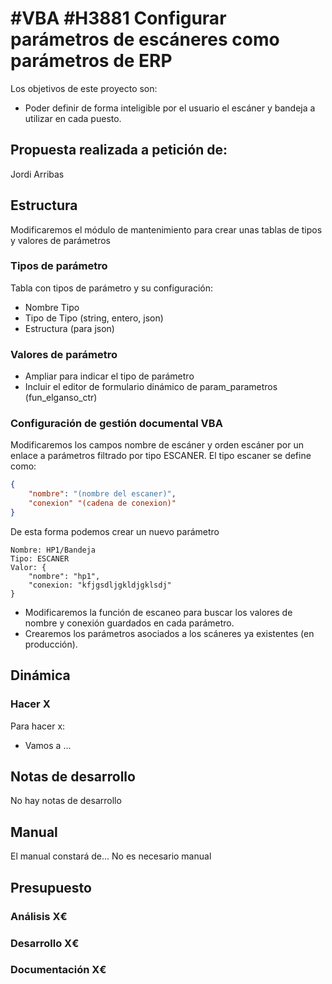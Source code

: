# #VBA #H3881 Configurar parámetros de escáneres como parámetros de ERP

Los objetivos de este proyecto son:
+ Poder definir de forma inteligible por el usuario el escáner y bandeja a utilizar en cada puesto.

## Propuesta realizada a petición de:
Jordi Arribas

## Estructura
Modificaremos el módulo de mantenimiento para crear unas tablas de tipos y valores de parámetros

### Tipos de parámetro
Tabla con tipos de parámetro y su configuración:
+ Nombre Tipo
+ Tipo de Tipo (string, entero, json)
+ Estructura (para json)

###  Valores de parámetro
+ Ampliar para indicar el tipo de parámetro
+ Incluir el editor de formulario dinámico de param_parametros (fun_elganso_ctr)

###  Configuración de gestión documental VBA
Modificaremos los campos nombre de escáner y orden escáner por un enlace a parámetros filtrado por tipo ESCANER.
El tipo escaner se define como:
```json
{
    "nombre": "(nombre del escaner)",
    "conexion" "(cadena de conexion)"
}
```
De esta forma podemos crear un nuevo parámetro
```
Nombre: HP1/Bandeja
Tipo: ESCANER
Valor: {
    "nombre": "hp1",
    "conexion: "kfjgsdljgkldjgklsdj"
}
```

+ Modificaremos la función de escaneo para buscar los valores de nombre y conexión guardados en cada parámetro.
+ Crearemos los parámetros asociados a los scáneres ya existentes (en producción).


## Dinámica

### Hacer X

Para hacer x:
+ Vamos a ...

## Notas de desarrollo
No hay notas de desarrollo

## Manual
El manual constará de...
No es necesario manual

## Presupuesto
### Análisis X€
### Desarrollo X€
### Documentación X€